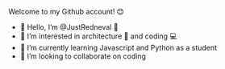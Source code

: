 Welcome to my Github account! 😊
- 👋 Hello, I’m @JustRedneval 💜
- 👀 I’m interested in architecture 📐 and coding 💻
- 🌱 I’m currently learning Javascript and Python as a student
- 💞️ I’m looking to collaborate on coding

<!---
JustRedneval/JustRedneval is a ✨ special ✨ repository because its `README.md` (this file) appears on your GitHub profile.
You can click the Preview link to take a look at your changes.
--->
